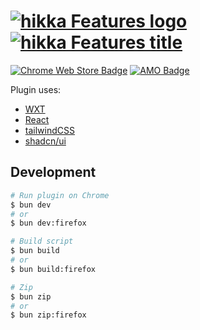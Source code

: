 # [![hikka Features logo](https://github.com/user-attachments/assets/013b9522-cd69-42b3-a706-43c6d8c79f71) ![hikka Features title](https://github.com/user-attachments/assets/6c4901ae-2b47-451a-b8d9-ad1c6cbd360c)](https://hikka-features.pp.ua)

[![Chrome Web Store Badge](https://github.com/user-attachments/assets/6a406567-8cd7-42b2-9037-482c4aea41e6)](https://chromewebstore.google.com/detail/hikka-features/apjnamihmmcjbchjdfhbgmmlhbnihkhk)
[![AMO Badge](https://github.com/user-attachments/assets/119684c1-e569-44fd-a24c-56ac1aa1bb13)](https://addons.mozilla.org/en-US/firefox/addon/hikka-features/)

Plugin uses:

- [WXT](https://wxt.dev)
- [React](https://react.dev/)
- [tailwindCSS](https://tailwindcss.com/)
- [shadcn/ui](https://ui.shadcn.com/)

## Development

```sh
# Run plugin on Chrome
$ bun dev
# or
$ bun dev:firefox

# Build script
$ bun build
# or
$ bun build:firefox

# Zip
$ bun zip
# or
$ bun zip:firefox
```
